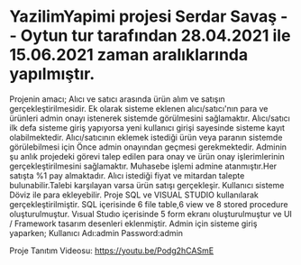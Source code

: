# YazilimYapimi projesi Serdar Savaş -- Oytun tur tarafından 28.04.2021 ile 15.06.2021 zaman aralıklarında yapılmıştır.
Projenin amacı; Alıcı ve satıcı arasında ürün alım ve satışın gerçekleştirilmesidir.
Ek olarak sisteme eklenen alıcı/satıcı'nın para ve ürünleri admin onayı istenerek sistemde görülmesini sağlamaktır.
Alıcı/satıcı ilk defa sisteme giriş yapıyorsa yeni kullanıcı girişi sayesinde sisteme kayıt olabilmektedir.
Alıcı/satıcının eklemek istediği ürün veya paranın sistemde görülebilmesi için Önce admin onayından geçmesi gerekmektedir.
Adminin şu anlık projedeki görevi talep edilen para onay ve ürün onay işlerimlerinin gerçekleştirilmesini sağlamaktır.
Muhasebe işlemi admine atanmıştır.Her satışta %1 pay almaktadır.
Alıcı istediği fiyat ve mitardan talepte bulunabilir.Talebi karşılayan varsa ürün satışı gerçekleşir.
Kullanıcı sisteme Döviz ile para ekleyebilir.
Proje SQL ve VISUAL STUDIO kullanılarak gerçekleştirilmiştir.
SQL içerisinde  6 file table,6 view ve 8 stored procedure oluşturulmuştur.
Vısual Studıo içerisinde 5 form ekranı oluşturulmuştur ve UI / Framework tasarım desenleri eklenmiştir.
Admin için sisteme giriş yaparken;
Kullanıcı Adı:admin
Password:admin

Proje Tanıtım Videosu: https://youtu.be/Podg2hCASmE

